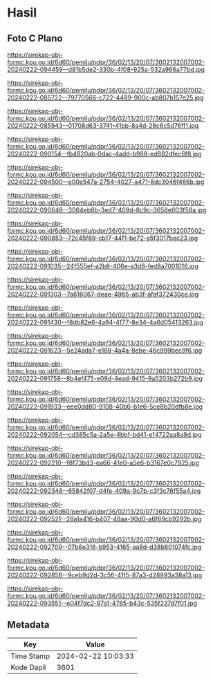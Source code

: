 # Hasil

## Foto C Plano

https://sirekap-obj-formc.kpu.go.id/6d60/pemilu/pdpr/36/02/13/20/07/3602132007002-20240222-094459--d81b5de2-330b-4f08-925a-532a966a77bd.jpg

https://sirekap-obj-formc.kpu.go.id/6d60/pemilu/pdpr/36/02/13/20/07/3602132007002-20240222-085722--79770566-c722-4489-900c-ab807b157e25.jpg

https://sirekap-obj-formc.kpu.go.id/6d60/pemilu/pdpr/36/02/13/20/07/3602132007002-20240222-085943--01708d63-3741-41bb-8a4d-28c6c5d76ff1.jpg

https://sirekap-obj-formc.kpu.go.id/6d60/pemilu/pdpr/36/02/13/20/07/3602132007002-20240222-090154--fb4820ab-0dac-4add-b988-ed882dfec6f8.jpg

https://sirekap-obj-formc.kpu.go.id/6d60/pemilu/pdpr/36/02/13/20/07/3602132007002-20240222-094500--e00e547a-2754-4027-a471-8dc3046f466b.jpg

https://sirekap-obj-formc.kpu.go.id/6d60/pemilu/pdpr/36/02/13/20/07/3602132007002-20240222-090648--3064eb8b-3ed7-409d-8c9c-3658e603f58a.jpg

https://sirekap-obj-formc.kpu.go.id/6d60/pemilu/pdpr/36/02/13/20/07/3602132007002-20240222-090853--72c45f89-cb17-44f1-be72-a5f3017bec23.jpg

https://sirekap-obj-formc.kpu.go.id/6d60/pemilu/pdpr/36/02/13/20/07/3602132007002-20240222-091035--24f555ef-a2b8-406e-a3d6-fed8a7001016.jpg

https://sirekap-obj-formc.kpu.go.id/6d60/pemilu/pdpr/36/02/13/20/07/3602132007002-20240222-091303--7a616067-deae-4965-ab3f-afaf372430ce.jpg

https://sirekap-obj-formc.kpu.go.id/6d60/pemilu/pdpr/36/02/13/20/07/3602132007002-20240222-091430--f8db82e6-4a94-4f77-8e34-4a6d05413263.jpg

https://sirekap-obj-formc.kpu.go.id/6d60/pemilu/pdpr/36/02/13/20/07/3602132007002-20240222-091623--5e24ada7-e188-4a4a-8ebe-46c999bec9f6.jpg

https://sirekap-obj-formc.kpu.go.id/6d60/pemilu/pdpr/36/02/13/20/07/3602132007002-20240222-091758--8b4ef475-e09d-4ead-9415-9a5203b272b9.jpg

https://sirekap-obj-formc.kpu.go.id/6d60/pemilu/pdpr/36/02/13/20/07/3602132007002-20240222-091933--eee0dd80-9108-40b6-b1e6-5ce8b20dfb8e.jpg

https://sirekap-obj-formc.kpu.go.id/6d60/pemilu/pdpr/36/02/13/20/07/3602132007002-20240222-092054--cd385c5a-2a5e-4bbf-bd41-e14722aa8a9d.jpg

https://sirekap-obj-formc.kpu.go.id/6d60/pemilu/pdpr/36/02/13/20/07/3602132007002-20240222-092210--f8f73bd3-ea66-41e0-a5e6-b3167e0c7925.jpg

https://sirekap-obj-formc.kpu.go.id/6d60/pemilu/pdpr/36/02/13/20/07/3602132007002-20240222-092348--65842f07-d4fe-409a-9c7b-c3f3c76f55a4.jpg

https://sirekap-obj-formc.kpu.go.id/6d60/pemilu/pdpr/36/02/13/20/07/3602132007002-20240222-092521--28a1a416-b407-48aa-90d0-a6f69cb9292b.jpg

https://sirekap-obj-formc.kpu.go.id/6d60/pemilu/pdpr/36/02/13/20/07/3602132007002-20240222-092709--07b6e316-b953-4165-aa8d-d38b601074fc.jpg

https://sirekap-obj-formc.kpu.go.id/6d60/pemilu/pdpr/36/02/13/20/07/3602132007002-20240222-092858--9ceb9d2d-3c56-41f5-87a3-d28993a38a13.jpg

https://sirekap-obj-formc.kpu.go.id/6d60/pemilu/pdpr/36/02/13/20/07/3602132007002-20240222-093551--e04f7dc2-87a1-4785-b43c-535f237d7f01.jpg


## Metadata

| Key        | Value               |
| ---------- | ------------------- |
| Time Stamp | 2024-02-22 10:03:33 |
| Kode Dapil | 3601                |




